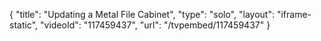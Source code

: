 {
    "title": "Updating a Metal File Cabinet",
    "type": "solo",
    "layout": "iframe-static",
    "videoId": "117459437",
    "url": "\/tvpembed\/117459437"
}